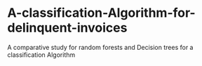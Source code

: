 # A-classification-Algorithm-for-delinquent-invoices
A comparative study for random forests and Decision trees for a classification Algorithm
